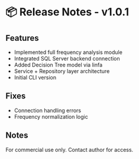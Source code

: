 # 📦 Release Notes - v1.0.1

## Features
- Implemented full frequency analysis module
- Integrated SQL Server backend connection
- Added Decision Tree model via linfa
- Service + Repository layer architecture
- Initial CLI version

## Fixes
- Connection handling errors
- Frequency normalization logic

## Notes
For commercial use only. Contact author for access.
